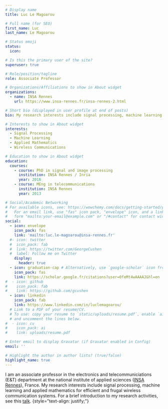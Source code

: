 ```yaml
---
# Display name
title: Luc Le Magoarou

# Full name (for SEO)
first_name: Luc
last_name: Le Magoarou

# Status emoji
status:
  icon: 

# Is this the primary user of the site?
superuser: true

# Role/position/tagline
role: Associate Professor 

# Organizations/Affiliations to show in About widget
organizations:
  - name: INSA Rennes
    url: https://www.insa-rennes.fr/insa-rennes-2.html

# Short bio (displayed in user profile at end of posts)
bio: My research interests include signal processing, machine learning and applied mathematics.

# Interests to show in About widget
interests:
  - Signal Processing
  - Machine Learning
  - Applied Mathematics
  - Wireless Communications

# Education to show in About widget
education:
  courses:
    - course: PhD in signal and image processing
      institution: INSA Rennes / Inria
      year: 2016
    - course: MEng in telecommunications
      institution: INSA Rennes
      year: 2013

# Social/Academic Networking
# For available icons, see: https://wowchemy.com/docs/getting-started/page-builder/#icons
#   For an email link, use "fas" icon pack, "envelope" icon, and a link in the
#   form "mailto:your-email@example.com" or "/#contact" for contact widget.
social:
  - icon: envelope
    icon_pack: fas
    link: 'mailto:luc.le-magoarou@insa-rennes.fr'
  #- icon: twitter
  #  icon_pack: fab
  #  link: https://twitter.com/GeorgeCushen
  #  label: Follow me on Twitter
    display:
      header: true
  - icon: graduation-cap # Alternatively, use `google-scholar` icon from `ai` icon pack
    icon_pack: fas
    link: https://scholar.google.fr/citations?user=0feMt4wAAAAJ&hl=en
#  - icon: github
#    icon_pack: fab
#    link: https://github.com/gcushen
  - icon: linkedin
    icon_pack: fab
    link: https://www.linkedin.com/in/luclemagoarou/
  # Link to a PDF of your resume/CV.
  # To use: copy your resume to `static/uploads/resume.pdf`, enable `ai` icons in `params.yaml`,
  # and uncomment the lines below.
#  - icon: cv
#    icon_pack: ai
#    link: uploads/resume.pdf

# Enter email to display Gravatar (if Gravatar enabled in Config)
email: ''

# Highlight the author in author lists? (true/false)
highlight_name: true
---
```


I am an associate professor in the electronics and telecommuniciations (E&T) department at the national institute of applied sciences ([INSA Rennes](https://www.insa-rennes.fr/insa-rennes-2.html)), France. My research interests include signal processing, machine learning and applied mathematics for efficient and frugal wireless communication systems. For a brief introduction to my research activities, see this [talk](https://youtu.be/-m-QLP-fHQM).
{style="text-align: justify;"}

